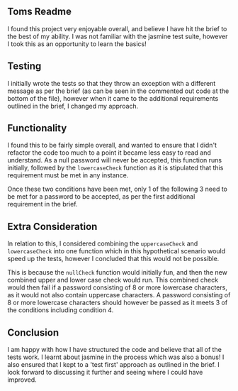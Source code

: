 ## Toms Readme

I found this project very enjoyable overall, and believe I have hit the brief to the best of my ability. I was not familiar with the jasmine test suite, however I took this as an opportunity to learn the basics!

## Testing

I initially wrote the tests so that they throw an exception with a different message as per the brief (as can be seen in the commented out code at the bottom of the file), however when it came to the additional requirements outlined in the brief, I changed my approach. 

## Functionality

I found this to be fairly simple overall, and wanted to ensure that I didn't refactor the code too much to a point it became less easy to read and understand. As a null password will never be accepted, this function runs initially, followed by the `lowercaseCheck` function as it is stipulated that this requirement must be met in any instance. 

Once these two conditions have been met, only 1 of the following 3 need to be met for a password to be accepted, as per the first additional requirement in the brief. 

## Extra Consideration

In relation to this, I considered combining the `uppercaseCheck` and `lowercaseCheck` into one function which in this hypothetical scenario would speed up the tests, however I concluded that this would not be possible. 

This is because the `nullCheck` function would initially fun, and then the new combined upper and lower case check would run. This combined check would then fail if a password consisting of 8 or more lowercase characters, as it would not also contain uppercase characters. A password consisting of 8 or more lowercase characters should however be passed as it meets 3 of the conditions including condition 4.


## Conclusion

I am happy with how I have structured the code and believe that all of the tests work. I learnt about jasmine in the process which was also a bonus! I also  ensured that I kept to a 'test first' approach as outlined in the brief. I look forward to discussing it further and seeing where I could have improved. 